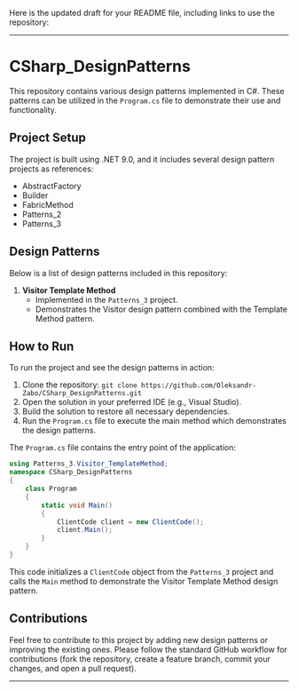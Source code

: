 Here is the updated draft for your README file, including links to use the repository:

---

# CSharp_DesignPatterns

This repository contains various design patterns implemented in C#. These patterns can be utilized in the `Program.cs` file to demonstrate their use and functionality.

## Project Setup

The project is built using .NET 9.0, and it includes several design pattern projects as references:

- AbstractFactory
- Builder
- FabricMethod
- Patterns_2
- Patterns_3

## Design Patterns

Below is a list of design patterns included in this repository:

1. **Visitor Template Method**
   - Implemented in the `Patterns_3` project.
   - Demonstrates the Visitor design pattern combined with the Template Method pattern.

## How to Run

To run the project and see the design patterns in action:

1. Clone the repository: `git clone https://github.com/Oleksandr-Zabo/CSharp_DesignPatterns.git`
2. Open the solution in your preferred IDE (e.g., Visual Studio).
3. Build the solution to restore all necessary dependencies.
4. Run the `Program.cs` file to execute the main method which demonstrates the design patterns.

The `Program.cs` file contains the entry point of the application:

```csharp
using Patterns_3.Visitor_TemplateMethod;
namespace CSharp_DesignPatterns
{
    class Program 
    {
        static void Main()
        {
            ClientCode client = new ClientCode();
            client.Main();
        }
    }
}
```

This code initializes a `ClientCode` object from the `Patterns_3` project and calls the `Main` method to demonstrate the Visitor Template Method design pattern.

## Contributions

Feel free to contribute to this project by adding new design patterns or improving the existing ones. Please follow the standard GitHub workflow for contributions (fork the repository, create a feature branch, commit your changes, and open a pull request).

---
